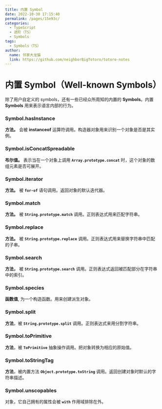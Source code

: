 ```yaml
---
title: 内置 Symbol
date: 2022-10-30 17:15:40
permalink: /pages/15e93c/
categories:
  - TypeScript
  - 进阶（TS）
  - Symbols
tags:
  - Symbols（TS）
author: 
  name: 邻家大龙猫
  link: https://github.com/neighborBigTotoro/totoro-notes
---
```




# 内置 Symbol（Well-known Symbols）


除了用户自定义的 symbols，还有一些已经众所周知的内置的 **Symbols**。内置 **Symbols** 用来表示语言内部的行为。


### Symbol.hasInstance

**方法。** 会被 **instanceof** 运算符调用。构造器对象用来识别一个对象是否是其实例。


### Symbol.isConcatSpreadable

**布尔值。** 表示当在一个对象上调用 **``Array.prototype.concat``** 时，这个对象的数组元素是否可展开。


### Symbol.iterator

**方法。** 被 **``for-of``** 语句调用。返回对象的默认迭代器。


### Symbol.match

**方法。** 被 **``String.prototype.match``** 调用。正则表达式用来匹配字符串。


### Symbol.replace

**方法。** 被 **``String.prototype.replace``** 调用。正则表达式用来替换字符串中匹配的子串。


### Symbol.search

**方法，** 被 **``String.prototype.search``** 调用。正则表达式返回被匹配部分在字符串中的索引。


### Symbol.species

**函数值**, 为一个构造函数。用来创建派生对象。


### Symbol.split

**方法**，被 **``String.prototype.split``** 调用。正则表达式来用分割字符串。


### Symbol.toPrimitive

**方法**，被 **``ToPrimitive``** 抽象操作调用。把对象转换为相应的原始值。


### Symbol.toStringTag

**方法**，被内置方法 **``Object.prototype.toString``** 调用。返回创建对象时默认的字符串描述。


###  Symbol.unscopables

对象，它自己拥有的属性会被 **``with``** 作用域排除在外。
